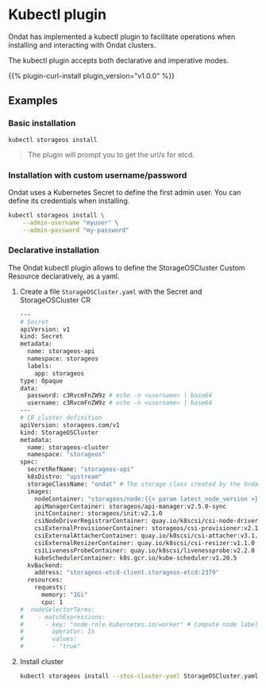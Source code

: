 # Kubectl plugin

Ondat has implemented a kubectl plugin to facilitate operations when
installing and interacting with Ondat clusters.

The kubectl plugin accepts both declarative and imperative modes.

{{% plugin-curl-install plugin_version="v1.0.0" %}}

## Examples

### Basic installation

```
kubectl storageos install
```

> The plugin will prompt you to get the url/s for etcd.

### Installation with custom username/password

Ondat uses a Kubernetes Secret to define the first admin user. You can define its credentials when installing.


```bash
kubectl storageos install \
    --admin-username "myuser" \
    --admin-password "my-password"
```

### Declarative installation

The Ondat kubectl plugin allows to define the StorageOSCluster Custom
Resource declaratively, as a yaml.

1. Create a file `StorageOSCluster.yaml` with the Secret and StorageOSCluster CR
    ```bash
    ---
    # Secret
    apiVersion: v1
    kind: Secret
    metadata:
      name: storageos-api
      namespace: storageos
      labels:
        app: storageos
    type: Opaque
    data:
      password: c3RvcmFnZW9z # echo -n <username> | base64
      username: c3RvcmFnZW9z # echo -n <username> | base64
    ---
    # CR cluster definition
    apiVersion: storageos.com/v1
    kind: StorageOSCluster
    metadata:
      name: storageos-cluster
      namespace: "storageos"
    spec:
      secretRefName: "storageos-api"
      k8sDistro: "upstream"
      storageClassName: "ondat" # The storage class created by the Ondat operator is configurable
      images:
        nodeContainer: "storageos/node:{{< param latest_node_version >}}"
        apiManagerContainer: storageos/api-manager:v2.5.0-sync
        initContainer: storageos/init:v2.1.0
        csiNodeDriverRegistrarContainer: quay.io/k8scsi/csi-node-driver-registrar:v2.1.0
        csiExternalProvisionerContainer: storageos/csi-provisioner:v2.1.1-patched
        csiExternalAttacherContainer: quay.io/k8scsi/csi-attacher:v3.1.0
        csiExternalResizerContainer: quay.io/k8scsi/csi-resizer:v1.1.0
        csiLivenessProbeContainer: quay.io/k8scsi/livenessprobe:v2.2.0
        kubeSchedulerContainer: k8s.gcr.io/kube-scheduler:v1.20.5
      kvBackend:
        address: "storageos-etcd-client.storageos-etcd:2379"
      resources:
        requests:
          memory: "1Gi"
          cpu: 1
    #  nodeSelectorTerms:
    #    - matchExpressions:
    #      - key: "node-role.kubernetes.io/worker" # Compute node label will vary according to your installation
    #        operator: In
    #        values:
    #        - "true"
    ```

1. Install cluster
    ```bash
    kubectl storageos install --stos-cluster-yaml StorageOSCluster.yaml --etcd-endpoints "storageos-etcd-client.storageos-etcd:2379"
    ```
